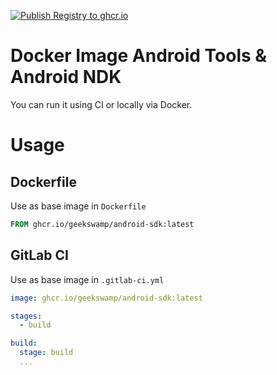 [![Publish Registry to ghcr.io](https://github.com/geekswamp/docker-android-sdk/actions/workflows/publish.yaml/badge.svg?branch=main)](https://github.com/geekswamp/docker-android-sdk/actions/workflows/publish.yaml)

# Docker Image Android Tools & Android NDK

You can run it using CI or locally via Docker.

# Usage
## Dockerfile

Use as base image in `Dockerfile`

```Dockerfile
FROM ghcr.io/geekswamp/android-sdk:latest
```
## GitLab CI

Use as base image in `.gitlab-ci.yml`

```yml
image: ghcr.io/geekswamp/android-sdk:latest

stages:
  - build

build:
  stage: build
  ...
```